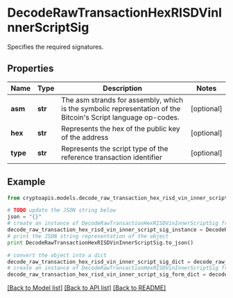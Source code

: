 # DecodeRawTransactionHexRISDVinInnerScriptSig

Specifies the required signatures.

## Properties
Name | Type | Description | Notes
------------ | ------------- | ------------- | -------------
**asm** | **str** | The asm strands for assembly, which is the symbolic representation of the Bitcoin&#39;s Script language op-codes. | [optional] 
**hex** | **str** | Represents the hex of the public key of the address | [optional] 
**type** | **str** | Represents the script type of the reference transaction identifier | [optional] 

## Example

```python
from cryptoapis.models.decode_raw_transaction_hex_risd_vin_inner_script_sig import DecodeRawTransactionHexRISDVinInnerScriptSig

# TODO update the JSON string below
json = "{}"
# create an instance of DecodeRawTransactionHexRISDVinInnerScriptSig from a JSON string
decode_raw_transaction_hex_risd_vin_inner_script_sig_instance = DecodeRawTransactionHexRISDVinInnerScriptSig.from_json(json)
# print the JSON string representation of the object
print DecodeRawTransactionHexRISDVinInnerScriptSig.to_json()

# convert the object into a dict
decode_raw_transaction_hex_risd_vin_inner_script_sig_dict = decode_raw_transaction_hex_risd_vin_inner_script_sig_instance.to_dict()
# create an instance of DecodeRawTransactionHexRISDVinInnerScriptSig from a dict
decode_raw_transaction_hex_risd_vin_inner_script_sig_form_dict = decode_raw_transaction_hex_risd_vin_inner_script_sig.from_dict(decode_raw_transaction_hex_risd_vin_inner_script_sig_dict)
```
[[Back to Model list]](../README.md#documentation-for-models) [[Back to API list]](../README.md#documentation-for-api-endpoints) [[Back to README]](../README.md)



